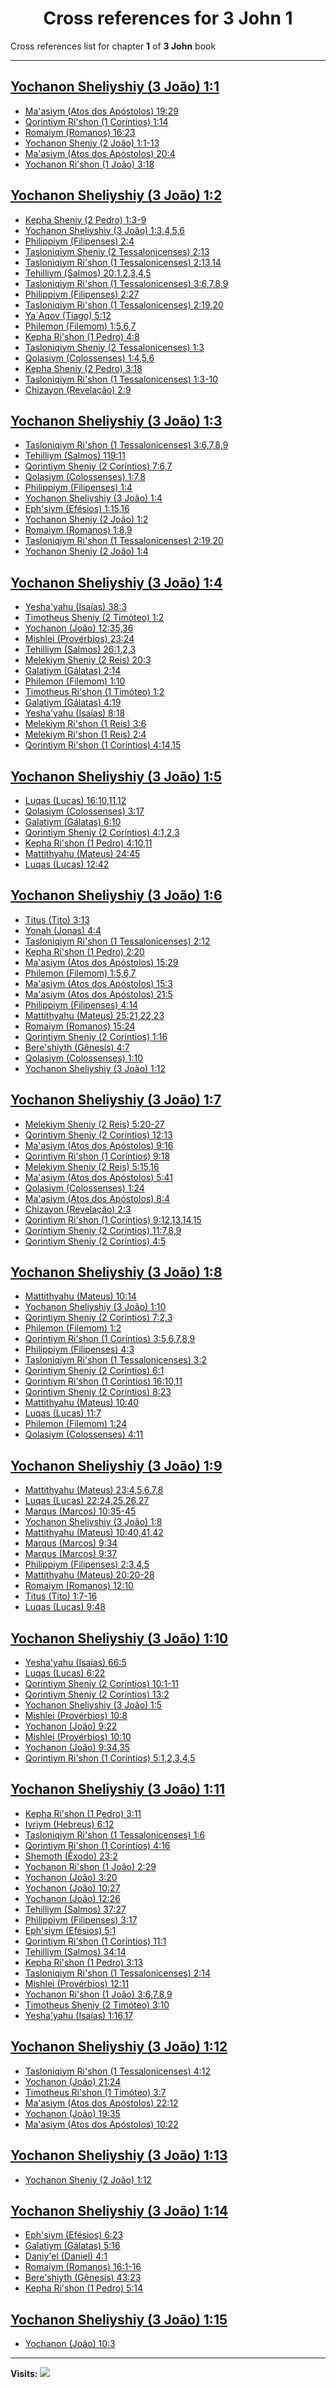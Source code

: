 <div align="center">

# Cross references for **3 John 1**
</div>

Cross references list for chapter **1** of **3 John** book

---

<h2 id="1"><a href="https://bible.ozzuu.com/pt_yah/3Jo/1#1" target="_blank">Yochanon Sheliyshiy (3 João) 1:1</a></h2>

- [Ma'asiym (Atos dos Apóstolos) 19:29](https://bible.ozzuu.com/pt_yah/Act/19#29)
- [Qorintiym Ri'shon (1 Coríntios) 1:14](https://bible.ozzuu.com/pt_yah/1Co/1#14)
- [Romaiym (Romanos) 16:23](https://bible.ozzuu.com/pt_yah/Rom/16#23)
- [Yochanon Sheniy (2 João) 1:1-13](https://bible.ozzuu.com/pt_yah/2Jo/1#1)
- [Ma'asiym (Atos dos Apóstolos) 20:4](https://bible.ozzuu.com/pt_yah/Act/20#4)
- [Yochanon Ri'shon (1 João) 3:18](https://bible.ozzuu.com/pt_yah/1Jo/3#18)
<h2 id="2"><a href="https://bible.ozzuu.com/pt_yah/3Jo/1#2" target="_blank">Yochanon Sheliyshiy (3 João) 1:2</a></h2>

- [Kepha Sheniy (2 Pedro) 1:3-9](https://bible.ozzuu.com/pt_yah/2Pe/1#3)
- [Yochanon Sheliyshiy (3 João) 1:3,4,5,6](https://bible.ozzuu.com/pt_yah/3Jo/1#3)
- [Philippiym (Filipenses) 2:4](https://bible.ozzuu.com/pt_yah/Php/2#4)
- [Tasloniqiym Sheniy (2 Tessalonicenses) 2:13](https://bible.ozzuu.com/pt_yah/2Th/2#13)
- [Tasloniqiym Ri'shon (1 Tessalonicenses) 2:13,14](https://bible.ozzuu.com/pt_yah/1Th/2#13)
- [Tehilliym (Salmos) 20:1,2,3,4,5](https://bible.ozzuu.com/pt_yah/Psa/20#1)
- [Tasloniqiym Ri'shon (1 Tessalonicenses) 3:6,7,8,9](https://bible.ozzuu.com/pt_yah/1Th/3#6)
- [Philippiym (Filipenses) 2:27](https://bible.ozzuu.com/pt_yah/Php/2#27)
- [Tasloniqiym Ri'shon (1 Tessalonicenses) 2:19,20](https://bible.ozzuu.com/pt_yah/1Th/2#19)
- [Ya`Aqov (Tiago) 5:12](https://bible.ozzuu.com/pt_yah/Jam/5#12)
- [Philemon (Filemom) 1:5,6,7](https://bible.ozzuu.com/pt_yah/Phm/1#5)
- [Kepha Ri'shon (1 Pedro) 4:8](https://bible.ozzuu.com/pt_yah/1Pe/4#8)
- [Tasloniqiym Sheniy (2 Tessalonicenses) 1:3](https://bible.ozzuu.com/pt_yah/2Th/1#3)
- [Qolasiym (Colossenses) 1:4,5,6](https://bible.ozzuu.com/pt_yah/Col/1#4)
- [Kepha Sheniy (2 Pedro) 3:18](https://bible.ozzuu.com/pt_yah/2Pe/3#18)
- [Tasloniqiym Ri'shon (1 Tessalonicenses) 1:3-10](https://bible.ozzuu.com/pt_yah/1Th/1#3)
- [Chizayon (Revelação) 2:9](https://bible.ozzuu.com/pt_yah/Rev/2#9)
<h2 id="3"><a href="https://bible.ozzuu.com/pt_yah/3Jo/1#3" target="_blank">Yochanon Sheliyshiy (3 João) 1:3</a></h2>

- [Tasloniqiym Ri'shon (1 Tessalonicenses) 3:6,7,8,9](https://bible.ozzuu.com/pt_yah/1Th/3#6)
- [Tehilliym (Salmos) 119:11](https://bible.ozzuu.com/pt_yah/Psa/119#11)
- [Qorintiym Sheniy (2 Coríntios) 7:6,7](https://bible.ozzuu.com/pt_yah/2Co/7#6)
- [Qolasiym (Colossenses) 1:7,8](https://bible.ozzuu.com/pt_yah/Col/1#7)
- [Philippiym (Filipenses) 1:4](https://bible.ozzuu.com/pt_yah/Php/1#4)
- [Yochanon Sheliyshiy (3 João) 1:4](https://bible.ozzuu.com/pt_yah/3Jo/1#4)
- [Eph'siym (Efésios) 1:15,16](https://bible.ozzuu.com/pt_yah/Eph/1#15)
- [Yochanon Sheniy (2 João) 1:2](https://bible.ozzuu.com/pt_yah/2Jo/1#2)
- [Romaiym (Romanos) 1:8,9](https://bible.ozzuu.com/pt_yah/Rom/1#8)
- [Tasloniqiym Ri'shon (1 Tessalonicenses) 2:19,20](https://bible.ozzuu.com/pt_yah/1Th/2#19)
- [Yochanon Sheniy (2 João) 1:4](https://bible.ozzuu.com/pt_yah/2Jo/1#4)
<h2 id="4"><a href="https://bible.ozzuu.com/pt_yah/3Jo/1#4" target="_blank">Yochanon Sheliyshiy (3 João) 1:4</a></h2>

- [Yesha'yahu (Isaías) 38:3](https://bible.ozzuu.com/pt_yah/Isa/38#3)
- [Timotheus Sheniy (2 Timóteo) 1:2](https://bible.ozzuu.com/pt_yah/2Ti/1#2)
- [Yochanon (João) 12:35,36](https://bible.ozzuu.com/pt_yah/Joh/12#35)
- [Mishlei (Provérbios) 23:24](https://bible.ozzuu.com/pt_yah/Pro/23#24)
- [Tehilliym (Salmos) 26:1,2,3](https://bible.ozzuu.com/pt_yah/Psa/26#1)
- [Melekiym Sheniy (2 Reis) 20:3](https://bible.ozzuu.com/pt_yah/2Ki/20#3)
- [Galatiym (Gálatas) 2:14](https://bible.ozzuu.com/pt_yah/Gal/2#14)
- [Philemon (Filemom) 1:10](https://bible.ozzuu.com/pt_yah/Phm/1#10)
- [Timotheus Ri'shon (1 Timóteo) 1:2](https://bible.ozzuu.com/pt_yah/1Ti/1#2)
- [Galatiym (Gálatas) 4:19](https://bible.ozzuu.com/pt_yah/Gal/4#19)
- [Yesha'yahu (Isaías) 8:18](https://bible.ozzuu.com/pt_yah/Isa/8#18)
- [Melekiym Ri'shon (1 Reis) 3:6](https://bible.ozzuu.com/pt_yah/1Ki/3#6)
- [Melekiym Ri'shon (1 Reis) 2:4](https://bible.ozzuu.com/pt_yah/1Ki/2#4)
- [Qorintiym Ri'shon (1 Coríntios) 4:14,15](https://bible.ozzuu.com/pt_yah/1Co/4#14)
<h2 id="5"><a href="https://bible.ozzuu.com/pt_yah/3Jo/1#5" target="_blank">Yochanon Sheliyshiy (3 João) 1:5</a></h2>

- [Luqas (Lucas) 16:10,11,12](https://bible.ozzuu.com/pt_yah/Luk/16#10)
- [Qolasiym (Colossenses) 3:17](https://bible.ozzuu.com/pt_yah/Col/3#17)
- [Galatiym (Gálatas) 6:10](https://bible.ozzuu.com/pt_yah/Gal/6#10)
- [Qorintiym Sheniy (2 Coríntios) 4:1,2,3](https://bible.ozzuu.com/pt_yah/2Co/4#1)
- [Kepha Ri'shon (1 Pedro) 4:10,11](https://bible.ozzuu.com/pt_yah/1Pe/4#10)
- [Mattithyahu (Mateus) 24:45](https://bible.ozzuu.com/pt_yah/Mat/24#45)
- [Luqas (Lucas) 12:42](https://bible.ozzuu.com/pt_yah/Luk/12#42)
<h2 id="6"><a href="https://bible.ozzuu.com/pt_yah/3Jo/1#6" target="_blank">Yochanon Sheliyshiy (3 João) 1:6</a></h2>

- [Titus (Tito) 3:13](https://bible.ozzuu.com/pt_yah/Tit/3#13)
- [Yonah (Jonas) 4:4](https://bible.ozzuu.com/pt_yah/Jon/4#4)
- [Tasloniqiym Ri'shon (1 Tessalonicenses) 2:12](https://bible.ozzuu.com/pt_yah/1Th/2#12)
- [Kepha Ri'shon (1 Pedro) 2:20](https://bible.ozzuu.com/pt_yah/1Pe/2#20)
- [Ma'asiym (Atos dos Apóstolos) 15:29](https://bible.ozzuu.com/pt_yah/Act/15#29)
- [Philemon (Filemom) 1:5,6,7](https://bible.ozzuu.com/pt_yah/Phm/1#5)
- [Ma'asiym (Atos dos Apóstolos) 15:3](https://bible.ozzuu.com/pt_yah/Act/15#3)
- [Ma'asiym (Atos dos Apóstolos) 21:5](https://bible.ozzuu.com/pt_yah/Act/21#5)
- [Philippiym (Filipenses) 4:14](https://bible.ozzuu.com/pt_yah/Php/4#14)
- [Mattithyahu (Mateus) 25:21,22,23](https://bible.ozzuu.com/pt_yah/Mat/25#21)
- [Romaiym (Romanos) 15:24](https://bible.ozzuu.com/pt_yah/Rom/15#24)
- [Qorintiym Sheniy (2 Coríntios) 1:16](https://bible.ozzuu.com/pt_yah/2Co/1#16)
- [Bere'shiyth (Gênesis) 4:7](https://bible.ozzuu.com/pt_yah/Gen/4#7)
- [Qolasiym (Colossenses) 1:10](https://bible.ozzuu.com/pt_yah/Col/1#10)
- [Yochanon Sheliyshiy (3 João) 1:12](https://bible.ozzuu.com/pt_yah/3Jo/1#12)
<h2 id="7"><a href="https://bible.ozzuu.com/pt_yah/3Jo/1#7" target="_blank">Yochanon Sheliyshiy (3 João) 1:7</a></h2>

- [Melekiym Sheniy (2 Reis) 5:20-27](https://bible.ozzuu.com/pt_yah/2Ki/5#20)
- [Qorintiym Sheniy (2 Coríntios) 12:13](https://bible.ozzuu.com/pt_yah/2Co/12#13)
- [Ma'asiym (Atos dos Apóstolos) 9:16](https://bible.ozzuu.com/pt_yah/Act/9#16)
- [Qorintiym Ri'shon (1 Coríntios) 9:18](https://bible.ozzuu.com/pt_yah/1Co/9#18)
- [Melekiym Sheniy (2 Reis) 5:15,16](https://bible.ozzuu.com/pt_yah/2Ki/5#15)
- [Ma'asiym (Atos dos Apóstolos) 5:41](https://bible.ozzuu.com/pt_yah/Act/5#41)
- [Qolasiym (Colossenses) 1:24](https://bible.ozzuu.com/pt_yah/Col/1#24)
- [Ma'asiym (Atos dos Apóstolos) 8:4](https://bible.ozzuu.com/pt_yah/Act/8#4)
- [Chizayon (Revelação) 2:3](https://bible.ozzuu.com/pt_yah/Rev/2#3)
- [Qorintiym Ri'shon (1 Coríntios) 9:12,13,14,15](https://bible.ozzuu.com/pt_yah/1Co/9#12)
- [Qorintiym Sheniy (2 Coríntios) 11:7,8,9](https://bible.ozzuu.com/pt_yah/2Co/11#7)
- [Qorintiym Sheniy (2 Coríntios) 4:5](https://bible.ozzuu.com/pt_yah/2Co/4#5)
<h2 id="8"><a href="https://bible.ozzuu.com/pt_yah/3Jo/1#8" target="_blank">Yochanon Sheliyshiy (3 João) 1:8</a></h2>

- [Mattithyahu (Mateus) 10:14](https://bible.ozzuu.com/pt_yah/Mat/10#14)
- [Yochanon Sheliyshiy (3 João) 1:10](https://bible.ozzuu.com/pt_yah/3Jo/1#10)
- [Qorintiym Sheniy (2 Coríntios) 7:2,3](https://bible.ozzuu.com/pt_yah/2Co/7#2)
- [Philemon (Filemom) 1:2](https://bible.ozzuu.com/pt_yah/Phm/1#2)
- [Qorintiym Ri'shon (1 Coríntios) 3:5,6,7,8,9](https://bible.ozzuu.com/pt_yah/1Co/3#5)
- [Philippiym (Filipenses) 4:3](https://bible.ozzuu.com/pt_yah/Php/4#3)
- [Tasloniqiym Ri'shon (1 Tessalonicenses) 3:2](https://bible.ozzuu.com/pt_yah/1Th/3#2)
- [Qorintiym Sheniy (2 Coríntios) 6:1](https://bible.ozzuu.com/pt_yah/2Co/6#1)
- [Qorintiym Ri'shon (1 Coríntios) 16:10,11](https://bible.ozzuu.com/pt_yah/1Co/16#10)
- [Qorintiym Sheniy (2 Coríntios) 8:23](https://bible.ozzuu.com/pt_yah/2Co/8#23)
- [Mattithyahu (Mateus) 10:40](https://bible.ozzuu.com/pt_yah/Mat/10#40)
- [Luqas (Lucas) 11:7](https://bible.ozzuu.com/pt_yah/Luk/11#7)
- [Philemon (Filemom) 1:24](https://bible.ozzuu.com/pt_yah/Phm/1#24)
- [Qolasiym (Colossenses) 4:11](https://bible.ozzuu.com/pt_yah/Col/4#11)
<h2 id="9"><a href="https://bible.ozzuu.com/pt_yah/3Jo/1#9" target="_blank">Yochanon Sheliyshiy (3 João) 1:9</a></h2>

- [Mattithyahu (Mateus) 23:4,5,6,7,8](https://bible.ozzuu.com/pt_yah/Mat/23#4)
- [Luqas (Lucas) 22:24,25,26,27](https://bible.ozzuu.com/pt_yah/Luk/22#24)
- [Marqus (Marcos) 10:35-45](https://bible.ozzuu.com/pt_yah/Mar/10#35)
- [Yochanon Sheliyshiy (3 João) 1:8](https://bible.ozzuu.com/pt_yah/3Jo/1#8)
- [Mattithyahu (Mateus) 10:40,41,42](https://bible.ozzuu.com/pt_yah/Mat/10#40)
- [Marqus (Marcos) 9:34](https://bible.ozzuu.com/pt_yah/Mar/9#34)
- [Marqus (Marcos) 9:37](https://bible.ozzuu.com/pt_yah/Mar/9#37)
- [Philippiym (Filipenses) 2:3,4,5](https://bible.ozzuu.com/pt_yah/Php/2#3)
- [Mattithyahu (Mateus) 20:20-28](https://bible.ozzuu.com/pt_yah/Mat/20#20)
- [Romaiym (Romanos) 12:10](https://bible.ozzuu.com/pt_yah/Rom/12#10)
- [Titus (Tito) 1:7-16](https://bible.ozzuu.com/pt_yah/Tit/1#7)
- [Luqas (Lucas) 9:48](https://bible.ozzuu.com/pt_yah/Luk/9#48)
<h2 id="10"><a href="https://bible.ozzuu.com/pt_yah/3Jo/1#10" target="_blank">Yochanon Sheliyshiy (3 João) 1:10</a></h2>

- [Yesha'yahu (Isaías) 66:5](https://bible.ozzuu.com/pt_yah/Isa/66#5)
- [Luqas (Lucas) 6:22](https://bible.ozzuu.com/pt_yah/Luk/6#22)
- [Qorintiym Sheniy (2 Coríntios) 10:1-11](https://bible.ozzuu.com/pt_yah/2Co/10#1)
- [Qorintiym Sheniy (2 Coríntios) 13:2](https://bible.ozzuu.com/pt_yah/2Co/13#2)
- [Yochanon Sheliyshiy (3 João) 1:5](https://bible.ozzuu.com/pt_yah/3Jo/1#5)
- [Mishlei (Provérbios) 10:8](https://bible.ozzuu.com/pt_yah/Pro/10#8)
- [Yochanon (João) 9:22](https://bible.ozzuu.com/pt_yah/Joh/9#22)
- [Mishlei (Provérbios) 10:10](https://bible.ozzuu.com/pt_yah/Pro/10#10)
- [Yochanon (João) 9:34,35](https://bible.ozzuu.com/pt_yah/Joh/9#34)
- [Qorintiym Ri'shon (1 Coríntios) 5:1,2,3,4,5](https://bible.ozzuu.com/pt_yah/1Co/5#1)
<h2 id="11"><a href="https://bible.ozzuu.com/pt_yah/3Jo/1#11" target="_blank">Yochanon Sheliyshiy (3 João) 1:11</a></h2>

- [Kepha Ri'shon (1 Pedro) 3:11](https://bible.ozzuu.com/pt_yah/1Pe/3#11)
- [Ivriym (Hebreus) 6:12](https://bible.ozzuu.com/pt_yah/Heb/6#12)
- [Tasloniqiym Ri'shon (1 Tessalonicenses) 1:6](https://bible.ozzuu.com/pt_yah/1Th/1#6)
- [Qorintiym Ri'shon (1 Coríntios) 4:16](https://bible.ozzuu.com/pt_yah/1Co/4#16)
- [Shemoth (Êxodo) 23:2](https://bible.ozzuu.com/pt_yah/Exo/23#2)
- [Yochanon Ri'shon (1 João) 2:29](https://bible.ozzuu.com/pt_yah/1Jo/2#29)
- [Yochanon (João) 3:20](https://bible.ozzuu.com/pt_yah/Joh/3#20)
- [Yochanon (João) 10:27](https://bible.ozzuu.com/pt_yah/Joh/10#27)
- [Yochanon (João) 12:26](https://bible.ozzuu.com/pt_yah/Joh/12#26)
- [Tehilliym (Salmos) 37:27](https://bible.ozzuu.com/pt_yah/Psa/37#27)
- [Philippiym (Filipenses) 3:17](https://bible.ozzuu.com/pt_yah/Php/3#17)
- [Eph'siym (Efésios) 5:1](https://bible.ozzuu.com/pt_yah/Eph/5#1)
- [Qorintiym Ri'shon (1 Coríntios) 11:1](https://bible.ozzuu.com/pt_yah/1Co/11#1)
- [Tehilliym (Salmos) 34:14](https://bible.ozzuu.com/pt_yah/Psa/34#14)
- [Kepha Ri'shon (1 Pedro) 3:13](https://bible.ozzuu.com/pt_yah/1Pe/3#13)
- [Tasloniqiym Ri'shon (1 Tessalonicenses) 2:14](https://bible.ozzuu.com/pt_yah/1Th/2#14)
- [Mishlei (Provérbios) 12:11](https://bible.ozzuu.com/pt_yah/Pro/12#11)
- [Yochanon Ri'shon (1 João) 3:6,7,8,9](https://bible.ozzuu.com/pt_yah/1Jo/3#6)
- [Timotheus Sheniy (2 Timóteo) 3:10](https://bible.ozzuu.com/pt_yah/2Ti/3#10)
- [Yesha'yahu (Isaías) 1:16,17](https://bible.ozzuu.com/pt_yah/Isa/1#16)
<h2 id="12"><a href="https://bible.ozzuu.com/pt_yah/3Jo/1#12" target="_blank">Yochanon Sheliyshiy (3 João) 1:12</a></h2>

- [Tasloniqiym Ri'shon (1 Tessalonicenses) 4:12](https://bible.ozzuu.com/pt_yah/1Th/4#12)
- [Yochanon (João) 21:24](https://bible.ozzuu.com/pt_yah/Joh/21#24)
- [Timotheus Ri'shon (1 Timóteo) 3:7](https://bible.ozzuu.com/pt_yah/1Ti/3#7)
- [Ma'asiym (Atos dos Apóstolos) 22:12](https://bible.ozzuu.com/pt_yah/Act/22#12)
- [Yochanon (João) 19:35](https://bible.ozzuu.com/pt_yah/Joh/19#35)
- [Ma'asiym (Atos dos Apóstolos) 10:22](https://bible.ozzuu.com/pt_yah/Act/10#22)
<h2 id="13"><a href="https://bible.ozzuu.com/pt_yah/3Jo/1#13" target="_blank">Yochanon Sheliyshiy (3 João) 1:13</a></h2>

- [Yochanon Sheniy (2 João) 1:12](https://bible.ozzuu.com/pt_yah/2Jo/1#12)
<h2 id="14"><a href="https://bible.ozzuu.com/pt_yah/3Jo/1#14" target="_blank">Yochanon Sheliyshiy (3 João) 1:14</a></h2>

- [Eph'siym (Efésios) 6:23](https://bible.ozzuu.com/pt_yah/Eph/6#23)
- [Galatiym (Gálatas) 5:16](https://bible.ozzuu.com/pt_yah/Gal/5#16)
- [Daniy'el (Daniel) 4:1](https://bible.ozzuu.com/pt_yah/Dan/4#1)
- [Romaiym (Romanos) 16:1-16](https://bible.ozzuu.com/pt_yah/Rom/16#1)
- [Bere'shiyth (Gênesis) 43:23](https://bible.ozzuu.com/pt_yah/Gen/43#23)
- [Kepha Ri'shon (1 Pedro) 5:14](https://bible.ozzuu.com/pt_yah/1Pe/5#14)
<h2 id="15"><a href="https://bible.ozzuu.com/pt_yah/3Jo/1#15" target="_blank">Yochanon Sheliyshiy (3 João) 1:15</a></h2>

- [Yochanon (João) 10:3](https://bible.ozzuu.com/pt_yah/Joh/10#3)


---

**Visits:**
![](https://profile-counter.glitch.me/visitCounter_crossrefs87/count.svg)
